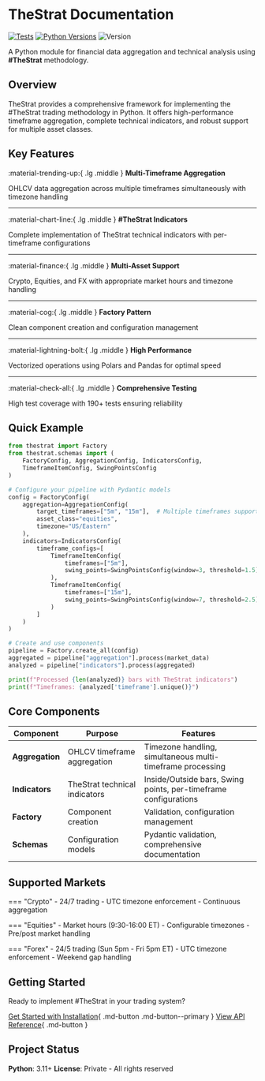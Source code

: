 # TheStrat Documentation

[![Tests](https://github.com/jlixfeld/thestrat/actions/workflows/tests.yml/badge.svg)](https://github.com/jlixfeld/thestrat/actions/workflows/tests.yml)
[![Python Versions](https://img.shields.io/badge/python-3.11%20%7C%203.12-blue)](https://github.com/jlixfeld/thestrat)
![Version](https://img.shields.io/badge/dynamic/toml?url=https://raw.githubusercontent.com/jlixfeld/thestrat/main/pyproject.toml&query=project.version&label=version&color=green)

A Python module for financial data aggregation and technical analysis using **#TheStrat** methodology.

## Overview

TheStrat provides a comprehensive framework for implementing the #TheStrat trading methodology in Python. It offers high-performance timeframe aggregation, complete technical indicators, and robust support for multiple asset classes.

## Key Features

:material-trending-up:{ .lg .middle } **Multi-Timeframe Aggregation**

OHLCV data aggregation across multiple timeframes simultaneously with timezone handling

---

:material-chart-line:{ .lg .middle } **#TheStrat Indicators**

Complete implementation of TheStrat technical indicators with per-timeframe configurations

---

:material-finance:{ .lg .middle } **Multi-Asset Support**

Crypto, Equities, and FX with appropriate market hours and timezone handling

---

:material-cog:{ .lg .middle } **Factory Pattern**

Clean component creation and configuration management

---

:material-lightning-bolt:{ .lg .middle } **High Performance**

Vectorized operations using Polars and Pandas for optimal speed

---

:material-check-all:{ .lg .middle } **Comprehensive Testing**

High test coverage with 190+ tests ensuring reliability

## Quick Example

```python title="Basic TheStrat Usage with Pydantic Models"
from thestrat import Factory
from thestrat.schemas import (
    FactoryConfig, AggregationConfig, IndicatorsConfig,
    TimeframeItemConfig, SwingPointsConfig
)

# Configure your pipeline with Pydantic models
config = FactoryConfig(
    aggregation=AggregationConfig(
        target_timeframes=["5m", "15m"],  # Multiple timeframes supported
        asset_class="equities",
        timezone="US/Eastern"
    ),
    indicators=IndicatorsConfig(
        timeframe_configs=[
            TimeframeItemConfig(
                timeframes=["5m"],
                swing_points=SwingPointsConfig(window=3, threshold=1.5)  # Short-term settings
            ),
            TimeframeItemConfig(
                timeframes=["15m"],
                swing_points=SwingPointsConfig(window=7, threshold=2.5)  # Long-term settings
            )
        ]
    )
)

# Create and use components
pipeline = Factory.create_all(config)
aggregated = pipeline["aggregation"].process(market_data)
analyzed = pipeline["indicators"].process(aggregated)

print(f"Processed {len(analyzed)} bars with TheStrat indicators")
print(f"Timeframes: {analyzed['timeframe'].unique()}")
```

## Core Components

| Component | Purpose | Features |
|-----------|---------|----------|
| **Aggregation** | OHLCV timeframe aggregation | Timezone handling, simultaneous multi-timeframe processing |
| **Indicators** | TheStrat technical indicators | Inside/Outside bars, Swing points, per-timeframe configurations |
| **Factory** | Component creation | Validation, configuration management |
| **Schemas** | Configuration models | Pydantic validation, comprehensive documentation |

## Supported Markets

=== "Crypto"
    - 24/7 trading
    - UTC timezone enforcement
    - Continuous aggregation

=== "Equities"
    - Market hours (9:30-16:00 ET)
    - Configurable timezones
    - Pre/post market handling

=== "Forex"
    - 24/5 trading (Sun 5pm - Fri 5pm ET)
    - UTC timezone enforcement
    - Weekend gap handling


## Getting Started

Ready to implement #TheStrat in your trading system?

[Get Started with Installation](user-guide/installation.md){ .md-button .md-button--primary }
[View API Reference](reference/index.md){ .md-button }

## Project Status

**Python**: 3.11+
**License**: Private - All rights reserved
